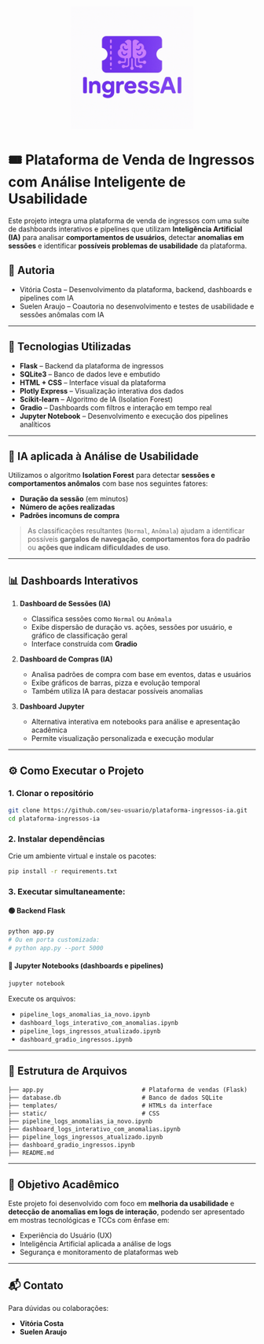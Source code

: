 <p align="center">
  <img src="imagem/logoIngressAI.png" alt="Logo IngressAI" width="250"/>
</p>

# 🎟️ Plataforma de Venda de Ingressos com Análise Inteligente de Usabilidade

Este projeto integra uma plataforma de venda de ingressos com uma suíte de dashboards interativos e pipelines que utilizam **Inteligência Artificial (IA)** para analisar **comportamentos de usuários**, detectar **anomalias em sessões** e identificar **possíveis problemas de usabilidade** da plataforma.

## 👥 Autoria

- Vitória Costa – Desenvolvimento da plataforma, backend, dashboards e pipelines com IA
- Suelen Araujo – Coautoria no desenvolvimento e testes de usabilidade e sessões anômalas com IA

---

## 🚀 Tecnologias Utilizadas

- **Flask** – Backend da plataforma de ingressos
- **SQLite3** – Banco de dados leve e embutido
- **HTML + CSS** – Interface visual da plataforma
- **Plotly Express** – Visualização interativa dos dados
- **Scikit-learn** – Algoritmo de IA (Isolation Forest)
- **Gradio** – Dashboards com filtros e interação em tempo real
- **Jupyter Notebook** – Desenvolvimento e execução dos pipelines analíticos

---

## 🧠 IA aplicada à Análise de Usabilidade

Utilizamos o algoritmo **Isolation Forest** para detectar **sessões e comportamentos anômalos** com base nos seguintes fatores:

- **Duração da sessão** (em minutos)
- **Número de ações realizadas**
- **Padrões incomuns de compra**

> As classificações resultantes (`Normal`, `Anômala`) ajudam a identificar possíveis **gargalos de navegação**, **comportamentos fora do padrão** ou **ações que indicam dificuldades de uso**.

---

## 📊 Dashboards Interativos

1. **Dashboard de Sessões (IA)**
   - Classifica sessões como `Normal` ou `Anômala`
   - Exibe dispersão de duração vs. ações, sessões por usuário, e gráfico de classificação geral
   - Interface construída com **Gradio**

2. **Dashboard de Compras (IA)**
   - Analisa padrões de compra com base em eventos, datas e usuários
   - Exibe gráficos de barras, pizza e evolução temporal
   - Também utiliza IA para destacar possíveis anomalias

3. **Dashboard Jupyter**
   - Alternativa interativa em notebooks para análise e apresentação acadêmica
   - Permite visualização personalizada e execução modular

---

## ⚙️ Como Executar o Projeto

### 1. Clonar o repositório
```bash
git clone https://github.com/seu-usuario/plataforma-ingressos-ia.git
cd plataforma-ingressos-ia
```

### 2. Instalar dependências
Crie um ambiente virtual e instale os pacotes:
```bash
pip install -r requirements.txt
```

### 3. Executar simultaneamente:

#### 🟢 Backend Flask
```bash
python app.py
# Ou em porta customizada:
# python app.py --port 5000
```

#### 🔵 Jupyter Notebooks (dashboards e pipelines)
```bash
jupyter notebook
```

Execute os arquivos:

- `pipeline_logs_anomalias_ia_novo.ipynb`
- `dashboard_logs_interativo_com_anomalias.ipynb`
- `pipeline_logs_ingressos_atualizado.ipynb`
- `dashboard_gradio_ingressos.ipynb`

---

## 📁 Estrutura de Arquivos

```
├── app.py                            # Plataforma de vendas (Flask)
├── database.db                       # Banco de dados SQLite
├── templates/                        # HTMLs da interface
├── static/                           # CSS
├── pipeline_logs_anomalias_ia_novo.ipynb
├── dashboard_logs_interativo_com_anomalias.ipynb
├── pipeline_logs_ingressos_atualizado.ipynb
├── dashboard_gradio_ingressos.ipynb
├── README.md
```

---

## 🎯 Objetivo Acadêmico

Este projeto foi desenvolvido com foco em **melhoria da usabilidade** e **detecção de anomalias em logs de interação**, podendo ser apresentado em mostras tecnológicas e TCCs com ênfase em:

- Experiência do Usuário (UX)
- Inteligência Artificial aplicada a análise de logs
- Segurança e monitoramento de plataformas web

---

## 📬 Contato

Para dúvidas ou colaborações:
- **Vitória Costa**
- **Suelen Araujo**
